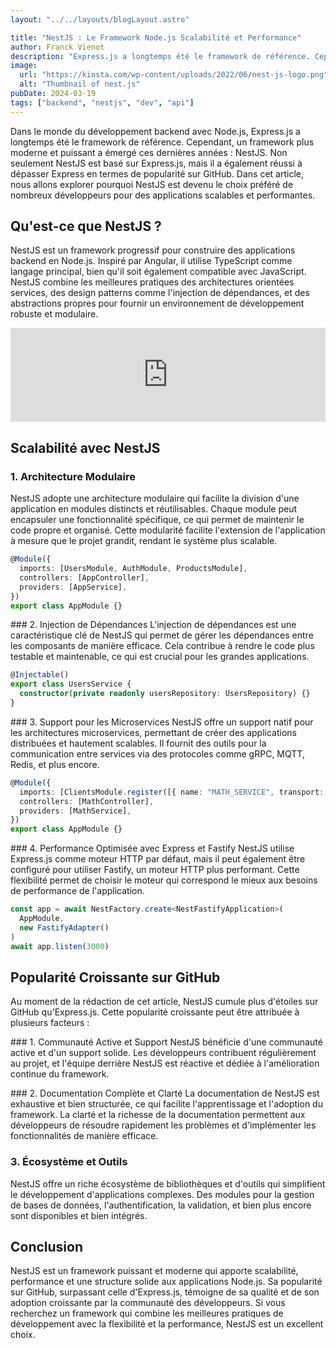 ```yaml
---
layout: "../../layouts/blogLayout.astro"

title: "NestJS : Le Framework Node.js Scalabilité et Performance"
author: Franck Vienot
description: "Express.js a longtemps été le framework de référence. Cependant, un framework plus moderne et puissant s'est fortement développé ces dernières années : NestJS."
image:
  url: "https://kinsta.com/wp-content/uploads/2022/06/nest-js-logo.png"
  alt: "Thumbnail of nest.js"
pubDate: 2024-03-19
tags: ["backend", "nestjs", "dev", "api"]
---
```


Dans le monde du développement backend avec Node.js, Express.js a longtemps été le framework de référence. Cependant, un framework plus moderne et puissant a émergé ces dernières années : NestJS. Non seulement NestJS est basé sur Express.js, mais il a également réussi à dépasser Express en termes de popularité sur GitHub. Dans cet article, nous allons explorer pourquoi NestJS est devenu le choix préféré de nombreux développeurs pour des applications scalables et performantes.

## Qu'est-ce que NestJS ?

NestJS est un framework progressif pour construire des applications backend en Node.js. Inspiré par Angular, il utilise TypeScript comme langage principal, bien qu'il soit également compatible avec JavaScript. NestJS combine les meilleures pratiques des architectures orientées services, des design patterns comme l'injection de dépendances, et des abstractions propres pour fournir un environnement de développement robuste et modulaire.

<!-- markdownlint-disable-next-line MD033 -->
<iframe width="100%" src="https://www.youtube.com/embed/0M8AYU_hPas?si=8ALt94sB_nqf5tFE" title="YouTube video player" frameborder="0" allow="accelerometer; autoplay; clipboard-write; encrypted-media; gyroscope; picture-in-picture; web-share" referrerpolicy="strict-origin-when-cross-origin" allowfullscreen></iframe>

## Scalabilité avec NestJS

### 1. Architecture Modulaire

NestJS adopte une architecture modulaire qui facilite la division d'une application en modules distincts et réutilisables. Chaque module peut encapsuler une fonctionnalité spécifique, ce qui permet de maintenir le code propre et organisé. Cette modularité facilite l'extension de l'application à mesure que le projet grandit, rendant le système plus scalable.

```typescript
@Module({
  imports: [UsersModule, AuthModule, ProductsModule],
  controllers: [AppController],
  providers: [AppService],
})
export class AppModule {}
```

### 2. Injection de Dépendances
L'injection de dépendances est une caractéristique clé de NestJS qui permet de gérer les dépendances entre les composants de manière efficace. Cela contribue à rendre le code plus testable et maintenable, ce qui est crucial pour les grandes applications.

```typescript
@Injectable()
export class UsersService {
  constructor(private readonly usersRepository: UsersRepository) {}
}
```

### 3. Support pour les Microservices
NestJS offre un support natif pour les architectures microservices, permettant de créer des applications distribuées et hautement scalables. Il fournit des outils pour la communication entre services via des protocoles comme gRPC, MQTT, Redis, et plus encore.

```typescript
@Module({
  imports: [ClientsModule.register([{ name: "MATH_SERVICE", transport: Transport.TCP }])],
  controllers: [MathController],
  providers: [MathService],
})
export class AppModule {}
```

### 4. Performance Optimisée avec Express et Fastify
NestJS utilise Express.js comme moteur HTTP par défaut, mais il peut également être configuré pour utiliser Fastify, un moteur HTTP plus performant. Cette flexibilité permet de choisir le moteur qui correspond le mieux aux besoins de performance de l'application.

```typescript
const app = await NestFactory.create<NestFastifyApplication>(
  AppModule,
  new FastifyAdapter()
)
await app.listen(3000)
```

## Popularité Croissante sur GitHub

Au moment de la rédaction de cet article, NestJS cumule plus d'étoiles sur GitHub qu'Express.js. Cette popularité croissante peut être attribuée à plusieurs facteurs :

### 1. Communauté Active et Support
NestJS bénéficie d'une communauté active et d'un support solide. Les développeurs contribuent régulièrement au projet, et l'équipe derrière NestJS est réactive et dédiée à l'amélioration continue du framework.

### 2. Documentation Complète et Clarté
La documentation de NestJS est exhaustive et bien structurée, ce qui facilite l'apprentissage et l'adoption du framework. La clarté et la richesse de la documentation permettent aux développeurs de résoudre rapidement les problèmes et d'implémenter les fonctionnalités de manière efficace.

### 3. Écosystème et Outils

NestJS offre un riche écosystème de bibliothèques et d'outils qui simplifient le développement d'applications complexes. Des modules pour la gestion de bases de données, l'authentification, la validation, et bien plus encore sont disponibles et bien intégrés.

## Conclusion

NestJS est un framework puissant et moderne qui apporte scalabilité, performance et une structure solide aux applications Node.js. Sa popularité sur GitHub, surpassant celle d'Express.js, témoigne de sa qualité et de son adoption croissante par la communauté des développeurs. Si vous recherchez un framework qui combine les meilleures pratiques de développement avec la flexibilité et la performance, NestJS est un excellent choix.

